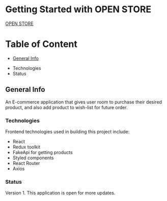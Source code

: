 # Getting Started with OPEN STORE

[OPEN STORE](https://e-cstore.netlify.app/)

# Table of Content

- [General Info](#general-info)

* Technologies
* Status

## General Info

An E-commerce application that gives user room to purchase their desired product, and also add product to wish-list for future order.

### Technologies

Frontend technologies used in building this project include:

- React
- Redux toolkit
- FakeApi for getting products
- Styled components
- React Router
- Axios

### Status

Version 1.
This application is open for more updates.
